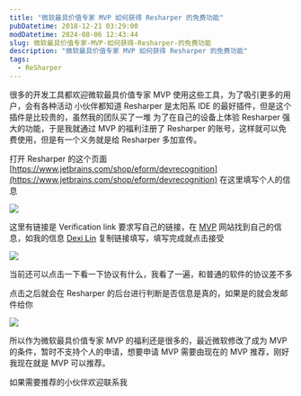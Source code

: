 ```yaml
---
title: "微软最具价值专家 MVP 如何获得 Resharper 的免费功能"
pubDatetime: 2018-12-21 03:29:00
modDatetime: 2024-08-06 12:43:44
slug: 微软最具价值专家-MVP-如何获得-Resharper-的免费功能
description: "微软最具价值专家 MVP 如何获得 Resharper 的免费功能"
tags:
  - ReSharper
---
```





很多的开发工具都欢迎微软最具价值专家 MVP 使用这些工具，为了吸引更多的用户，会有各种活动
小伙伴都知道 Resharper 是太阳系 IDE 的最好插件，但是这个插件是比较贵的，虽然我的团队买了一堆
为了在自己的设备上体验 Resharper 强大的功能，于是我就通过 MVP 的福利注册了 Resharper 的账号，这样就可以免费使用，但是有一个义务就是给 Resharper 多加宣传。

<!--more-->


<!-- CreateTime:2018/12/21 11:29:00 -->

<!-- csdn -->

打开 Resharper 的这个页面 [https://www.jetbrains.com/shop/eform/devrecognition](https://www.jetbrains.com/shop/eform/devrecognition) 在这里填写个人的信息

<!-- ![](images/img-微软最具价值专家 MVP 如何获得 Resharper 的免费功能0.png) -->

![](images/img-lindexi%2F20181221112437100.png)

这里有链接是 Verification link 要求写自己的链接，在 [MVP](https://mvp.microsoft.com/en-us/MvpSearch?sc=s) 网站找到自己的信息，如我的信息 [Dexi Lin](https://mvp.microsoft.com/en-us/PublicProfile/5003260?fullName=Dexi%20Lin ) 复制链接填写，填写完成就点击接受

<!-- ![](images/img-微软最具价值专家 MVP 如何获得 Resharper 的免费功能1.png) -->

![](images/img-lindexi%2F20181221112556965.png)

当前还可以点击一下看一下协议有什么，我看了一遍，和普通的软件的协议差不多

点击之后就会在 Resharper 的后台进行判断是否信息是真的，如果是的就会发邮件给你

<!-- ![](images/img-微软最具价值专家 MVP 如何获得 Resharper 的免费功能2.png) -->

![](images/img-lindexi%2F2018122111274564.png)

所以作为微软最具价值专家 MVP 的福利还是很多的，最近微软修改了成为 MVP 的条件，暂时不支持个人的申请，想要申请 MVP 需要由现在的 MVP 推荐，刚好我现在就是 MVP 可以推荐。

如果需要推荐的小伙伴欢迎联系我

